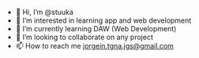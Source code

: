 - 👋 Hi, I’m @stuuka
- 👀 I’m interested in learning app and web development
- 🌱 I’m currently learning DAW (Web Development)
- 💞️ I’m looking to collaborate on any project
- 📫 How to reach me jorgein.tgna.jgs@gmail.com

<!---
stuuka/stuuka is a ✨ special ✨ repository because its `README.md` (this file) appears on your GitHub profile.
You can click the Preview link to take a look at your changes.
--->
